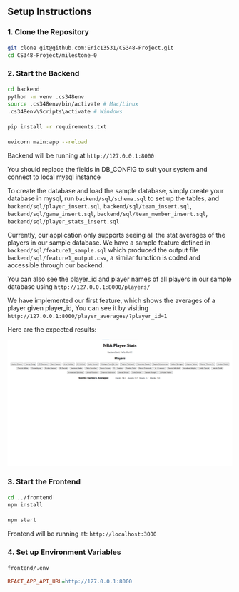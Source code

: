 ## Setup Instructions

### 1. Clone the Repository
```bash
git clone git@github.com:Eric13531/CS348-Project.git
cd CS348-Project/milestone-0
```

### 2. Start the Backend

```bash
cd backend
python -m venv .cs348env
source .cs348env/bin/activate # Mac/Linux
.cs348env\Scripts\activate # Windows

pip install -r requirements.txt

uvicorn main:app --reload
```

Backend will be running at `http://127.0.0.1:8000`

You should replace the fields in DB_CONFIG to suit your system and connect to local mysql instance

To create the database and load the sample database, simply create your database in mysql,
run `backend/sql/schema.sql` to set up the tables, and `backend/sql/player_insert.sql`, 
`backend/sql/team_insert.sql`, `backend/sql/game_insert.sql`, `backend/sql/team_member_insert.sql`, 
`backend/sql/player_stats_insert.sql`

Currently, our application only supports seeing all the stat averages of the players in our sample database.
We have a sample feature defined in `backend/sql/feature1_sample.sql` which produced the output file 
`backend/sql/feature1_output.csv`, a similar function is coded and accessible through our backend.

You can also see the player_id and player names of all players in our sample database using `http://127.0.0.1:8000/players/`

We have implemented our first feature, which shows the averages of a player given player_id, 
You can see it by visiting `http://127.0.0.1:8000/player_averages/?player_id=1`

Here are the expected results:

![Screenshot of Players and Stats](screenshots/player_stats.png)

### 3. Start the Frontend

```bash
cd ../frontend
npm install

npm start
```

Frontend will be running at: `http://localhost:3000`

### 4. Set up Environment Variables

`frontend/.env`
```ini
REACT_APP_API_URL=http://127.0.0.1:8000
```
